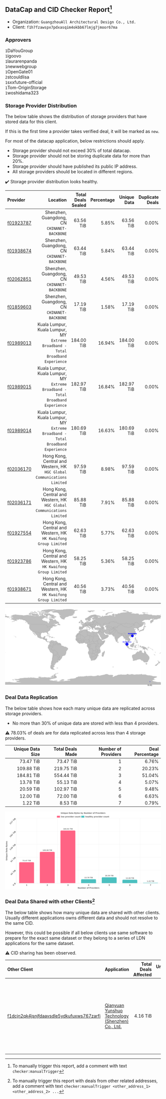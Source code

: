 ## DataCap and CID Checker Report[^1]
 - Organization: `GuangzhouAll Architectural Design Co., Ltd.`
 - Client: `f1h7fzawspx7pdxasqim4okbb67lmjg7jmoor67ma`
### Approvers
`1`DaYouGroup<br/>`1`igoovo<br/>`1`laurarenpanda<br/>`1`newwebgroup<br/>`1`OpenGate01<br/>`2`stcouldlisa<br/>`1`sxxfuture-official<br/>`1`Tom-OriginStorage<br/>`1`woshidama323

### Storage Provider Distribution
The below table shows the distribution of storage providers that have stored data for this client.

If this is the first time a provider takes verified deal, it will be marked as `new`.

For most of the datacap application, below restrictions should apply.
 - Storage provider should not exceed 30% of total datacap.
 - Storage provider should not be storing duplicate data for more than 20%.
 - Storage provider should have published its public IP address.
 - All storage providers should be located in different regions.

✔️ Storage provider distribution looks healthy.

| Provider                                              |                                                                            Location | Total Deals Sealed | Percentage | Unique Data | Duplicate Deals |
| :---------------------------------------------------- | ----------------------------------------------------------------------------------: | -----------------: | ---------: | ----------: | --------------: |
| [f01923787](https://filfox.info/en/address/f01923787) |                                     Shenzhen, Guangdong, CN<br/>`CHINANET-BACKBONE` |          63.56 TiB |      5.85% |   63.56 TiB |           0.00% |
| [f01938674](https://filfox.info/en/address/f01938674) |                                     Shenzhen, Guangdong, CN<br/>`CHINANET-BACKBONE` |          63.44 TiB |      5.84% |   63.44 TiB |           0.00% |
| [f02062851](https://filfox.info/en/address/f02062851) |                                     Shenzhen, Guangdong, CN<br/>`CHINANET-BACKBONE` |          49.53 TiB |      4.56% |   49.53 TiB |           0.00% |
| [f01859603](https://filfox.info/en/address/f01859603) |                                     Shenzhen, Guangdong, CN<br/>`CHINANET-BACKBONE` |          17.19 TiB |      1.58% |   17.19 TiB |           0.00% |
| [f01989013](https://filfox.info/en/address/f01989013) | Kuala Lumpur, Kuala Lumpur, MY<br/>`Extreme Broadband - Total Broadband Experience` |         184.00 TiB |     16.94% |  184.00 TiB |           0.00% |
| [f01989015](https://filfox.info/en/address/f01989015) | Kuala Lumpur, Kuala Lumpur, MY<br/>`Extreme Broadband - Total Broadband Experience` |         182.97 TiB |     16.84% |  182.97 TiB |           0.00% |
| [f01989014](https://filfox.info/en/address/f01989014) | Kuala Lumpur, Kuala Lumpur, MY<br/>`Extreme Broadband - Total Broadband Experience` |         180.69 TiB |     16.63% |  180.69 TiB |           0.00% |
| [f02036170](https://filfox.info/en/address/f02036170) |          Hong Kong, Central and Western, HK<br/>`HGC Global Communications Limited` |          97.59 TiB |      8.98% |   97.59 TiB |           0.00% |
| [f02036171](https://filfox.info/en/address/f02036171) |          Hong Kong, Central and Western, HK<br/>`HGC Global Communications Limited` |          85.88 TiB |      7.91% |   85.88 TiB |           0.00% |
| [f01927554](https://filfox.info/en/address/f01927554) |                  Hong Kong, Central and Western, HK<br/>`HK Kwaifong Group Limited` |          62.63 TiB |      5.77% |   62.63 TiB |           0.00% |
| [f01923786](https://filfox.info/en/address/f01923786) |                  Hong Kong, Central and Western, HK<br/>`HK Kwaifong Group Limited` |          58.25 TiB |      5.36% |   58.25 TiB |           0.00% |
| [f01938671](https://filfox.info/en/address/f01938671) |                  Hong Kong, Central and Western, HK<br/>`HK Kwaifong Group Limited` |          40.56 TiB |      3.73% |   40.56 TiB |           0.00% |

<img src="https://raw.githubusercontent.com/data-preservation-programs/filplus-checker-assets/main/filecoin-project/filecoin-plus-large-datasets/issues/1719/1679647404180.png"/>

### Deal Data Replication
The below table shows how each many unique data are replicated across storage providers.

- No more than 30% of unique data are stored with less than 4 providers.

⚠️ 78.03% of deals are for data replicated across less than 4 storage providers.

| Unique Data Size | Total Deals Made | Number of Providers | Deal Percentage |
| ---------------: | ---------------: | ------------------: | --------------: |
|        73.47 TiB |        73.47 TiB |                   1 |           6.76% |
|       109.88 TiB |       219.75 TiB |                   2 |          20.23% |
|       184.81 TiB |       554.44 TiB |                   3 |          51.04% |
|        13.78 TiB |        55.13 TiB |                   4 |           5.07% |
|        20.59 TiB |       102.97 TiB |                   5 |           9.48% |
|        12.00 TiB |        72.00 TiB |                   6 |           6.63% |
|         1.22 TiB |         8.53 TiB |                   7 |           0.79% |

<img src="https://raw.githubusercontent.com/data-preservation-programs/filplus-checker-assets/main/filecoin-project/filecoin-plus-large-datasets/issues/1719/1679647404877.png"/>

### Deal Data Shared with other Clients[^3]
The below table shows how many unique data are shared with other clients.
Usually different applications owns different data and should not resolve to the same CID.

However, this could be possible if all below clients use same software to prepare for the exact same dataset or they belong to a series of LDN applications for the same dataset.

⚠️ CID sharing has been observed.

| Other Client                                                                                                          | Application                                                                                                                          | Total Deals Affected | Unique CIDs | Approvers                                                                                                                                                                                                                    |
| :-------------------------------------------------------------------------------------------------------------------- | :----------------------------------------------------------------------------------------------------------------------------------- | -------------------: | ----------: | :--------------------------------------------------------------------------------------------------------------------------------------------------------------------------------------------------------------------------- |
| [f1dcjn2qk4jsnjfdaavsdle5ydkufuxws767zarfi](https://filfox.info/en/address/f1dcjn2qk4jsnjfdaavsdle5ydkufuxws767zarfi) | [Qianyuan Yunshuo Technology \(Shenzhen\) Co\., Ltd\.](https://github.com/filecoin-project/filecoin-plus-large-datasets/issues/1308) |             4.16 TiB |         119 | `1`1ane-1<br/>`1`cryptowhizzard<br/>`1`Joss-Hua<br/>`2`kernelogic<br/>`1`liyunzhi-666<br/>`1`NDLABS-OFFICE<br/>`1`newwebgroup<br/>`2`psh0691<br/>`1`stcouldlisa<br/>`1`Tom-OriginStorage<br/>`1`xiaoyuaiheshui<br/>`1`xinaxu |

[^1]: To manually trigger this report, add a comment with text `checker:manualTrigger`

[^2]: Deals from those addresses are combined into this report as they are specified with `checker:manualTrigger`

[^3]: To manually trigger this report with deals from other related addresses, add a comment with text `checker:manualTrigger <other_address_1> <other_address_2> ...`
